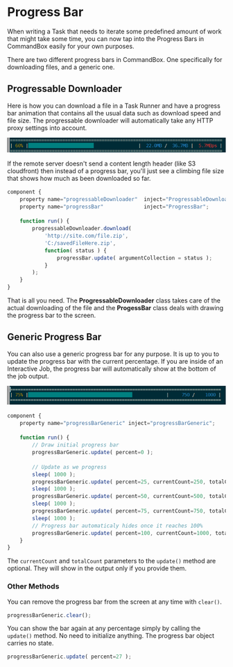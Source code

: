 # Progress Bar

When writing a Task that needs to iterate some predefined amount of work that might take some time, you can now tap into the Progress Bars in CommandBox easily for your own purposes.

There are two different progress bars in CommandBox.  One specifically for downloading files, and a generic one.

## Progressable Downloader

Here is how you can download a file in a Task Runner and have a progress bar animation that contains all the usual data such as download speed and file size.  The progressable downloader will automatically take any HTTP proxy settings into account.

![](../.gitbook/assets/image%20%281%29.png)

If the remote server doesn't send a content length header \(like S3 cloudfront\) then instead of a progress bar, you'll just see a climbing file size that shows how much as been downloaded so far.  

```javascript
component {
	property name="progressableDownloader"	inject="ProgressableDownloader";
	property name="progressBar" 			inject="ProgressBar";
	
	function run() {
		progressableDownloader.download(
			'http://site.com/file.zip',
			'C:/savedFileHere.zip',
			function( status ) {
				progressBar.update( argumentCollection = status );
			}
		);
	}
}
```

That is all you need.  The **ProgressableDownloader** class takes care of the actual downloading of the file and the **ProgessBar** class deals with drawing the progress bar to the screen.  

## Generic Progress Bar

You can also use a generic progress bar for any purpose.  It is up to you to update the progress bar with the current percentage.  If you are inside of an Interactive Job, the progress bar will automatically show at the bottom of the job output.

![](../.gitbook/assets/image%20%287%29.png)

```javascript
component {
	property name="progressBarGeneric" inject="progressBarGeneric";
	
	function run() {
	    // Draw initial progress bar
		progressBarGeneric.update( percent=0 );
		
		// Update as we progress
		sleep( 1000 );
		progressBarGeneric.update( percent=25, currentCount=250, totalCount=1000 );
		sleep( 1000 );
		progressBarGeneric.update( percent=50, currentCount=500, totalCount=1000 );
		sleep( 1000 );
		progressBarGeneric.update( percent=75, currentCount=750, totalCount=1000 );
		sleep( 1000 );
		// Progress bar automaticaly hides once it reaches 100%
		progressBarGeneric.update( percent=100, currentCount=1000, totalCount=1000 );
	}
}
```

The `currentCount` and `totalCount` parameters to the `update()` method are optional.  They will show in the output only if you provide them.  

### Other Methods

You can remove the progress bar from the screen at any time with `clear()`.

```javascript
progressBarGeneric.clear();
```

You can show the bar again at any percentage simply by calling the `update()` method.  No need to initialize anything.  The progress bar object carries no state.

```javascript
progressBarGeneric.update( percent=27 );
```

